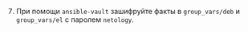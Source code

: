 7. При помощи `ansible-vault` зашифруйте факты в `group_vars/deb` и `group_vars/el` с паролем `netology`.
